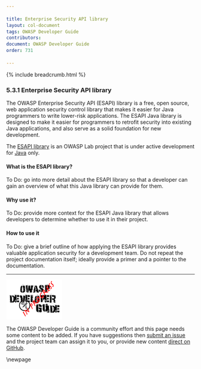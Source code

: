 ```yaml
---

title: Enterprise Security API library
layout: col-document
tags: OWASP Developer Guide
contributors:
document: OWASP Developer Guide
order: 731

---
```


{% include breadcrumb.html %}

### 5.3.1 Enterprise Security API library

The OWASP Enterprise Security API (ESAPI) library is a free, open source, web application security control library
that makes it easier for Java programmers to write lower-risk applications.
The ESAPI Java library is designed to make it easier for programmers to retrofit security into existing Java applications,
and also serve as a solid foundation for new development.

The [ESAPI library][esapi] is an OWASP Lab project that is under active development for [Java][esapi-java] only.

#### What is the ESAPI library?

To Do: go into more detail about the ESAPI library so that a developer
can gain an overview of what this Java library can provide for them.

#### Why use it?

To Do: provide more context for the ESAPI Java library that allows developers to determine
whether to use it in their project.

#### How to use it

To Do: give a brief outline of how applying the ESAPI library provides valuable application security for a development team.
Do not repeat the project documentation itself; ideally provide a primer and a pointer to the documentation.

----

![Developer Guide](../../assets/images/dg_wip.png "OWASP Developer Guide")

The OWASP Developer Guide is a community effort and this page needs some content to be added.
If you have suggestions then [submit an issue][issue070301] and the project team can assign it to you,
or provide new content [direct on GitHub][edit070301].

[esapi]: https://owasp.org/www-project-enterprise-security-api/
[esapi-java]: https://mvnrepository.com/artifact/org.owasp.esapi/esapi
[issue070301]: https://github.com/OWASP/www-project-developer-guide/issues/new?labels=enhancement&template=request.md&title=Update:%2007-implementation/03-secure-libraries/01-esapi
[edit070301]: https://github.com/OWASP/www-project-developer-guide/blob/main/draft/07-implementation/03-secure-libraries/01-esapi.md

\newpage
